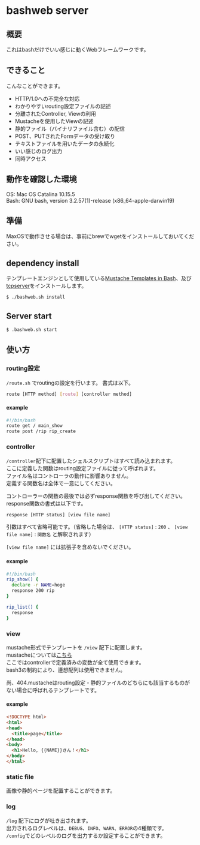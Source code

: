 # bashweb server

## 概要
これはbashだけでいい感じに動くWebフレームワークです。

## できること
こんなことができます。
- HTTP/1.0への不完全な対応
- わかりやすいrouting設定ファイルの記述
- 分離されたController, Viewの利用
- Mustacheを使用したViewの記述
- 静的ファイル（バイナリファイル含む）の配信
- POST、PUTされたFormデータの受け取り
- テキストファイルを用いたデータの永続化
- いい感じのログ出力
- 同時アクセス

## 動作を確認した環境
OS: Mac OS Catalina 10.15.5  
Bash: GNU bash, version 3.2.57(1)-release (x86_64-apple-darwin19)

## 準備
MaxOSで動作させる場合は、事前にbrewでwgetをインストールしておいてください。

## dependency install
テンプレートエンジンとして使用している[Mustache Templates in Bash](https://github.com/tests-always-included/mo)、及び[tcpserver](http://cr.yp.to/ucspi-tcp/tcpserver.html)をインストールします。
```sh
$ ./bashweb.sh install
```

## Server start
```sh
$ .bashweb.sh start
```

## 使い方

### routing設定

`/route.sh` でroutingの設定を行います。
書式は以下。
```sh
route [HTTP method] [route] [controller method]
```

#### example
```sh
#!/bin/bash
route get / main_show
route post /rip rip_create
```

### controller

`/controller`配下に配置したシェルスクリプトはすべて読み込まれます。  
ここに定義した関数はrouting設定ファイルに従って呼ばれます。  
ファイル名はコントローラの動作に影響ありません。  
定義する関数名は全体で一意にしてください。

コントローラーの関数の最後では必ずresponse関数を呼び出してください。  
response関数の書式は以下です。
```sh
response [HTTP status] [view file name]
```
引数はすべて省略可能です。（省略した場合は、 `[HTTP status]` : `200` 、 `[view file name]` : `関数名` と解釈されます）

`[view file name]` には拡張子を含めないでください。

#### example
```sh
#!/bin/bash
rip_show() {
  declare -r NAME=hoge
  response 200 rip
}

rip_list() {
  response
}
```


### view

mustache形式でテンプレートを `/view` 配下に配置します。  
mustacheについては[こちら](https://mustache.github.io/)  
ここではcontrollerで定義済みの変数が全て使用できます。  
bash3の制約により、連想配列は使用できません。

尚、404.mustacheはrouting設定・静的ファイルのどちらにも該当するものがない場合に呼ばれるテンプレートです。

#### example
```html
<!DOCTYPE html>
<html>
<head>
  <title>page</title>
</head>
<body>
  <h1>Hello, {{NAME}}さん！</h1>
</body>
</html>
```

### static file

画像や静的ページを配置することができます。

### log

`/log` 配下にログが吐き出されます。  
出力されるログレベルは、`DEBUG`、`INFO`、`WARN`、`ERROR`の4種類です。  
`/config`でどのレベルのログを出力するか設定することができます。
